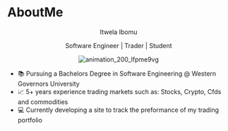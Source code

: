 # AboutMe
<p align="center">
  Itwela Ibomu
</p>
<p align="center">
Software Engineer | Trader | Student
</p>
<p align="center">
  <img src="https://user-images.githubusercontent.com/36617380/227791919-94379519-da3c-4f96-b1ff-d85fc824cc9e.gif" alt="animation_200_lfpme9vg" />
</p>

* 📚 Pursuing a Bachelors Degree in Software Engineering @ Western Governors University
* 📈 5+ years experience trading markets such as: Stocks, Crypto, Cfds and commodities
* 💻 Currently developing a site to track the preformance of my trading portfolio
